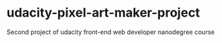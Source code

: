 # udacity-pixel-art-maker-project
Second project of udacity front-end web developer nanodegree course
